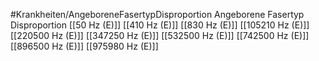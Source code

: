 #Krankheiten/AngeboreneFasertypDisproportion
Angeborene Fasertyp Disproportion
[[50 Hz (E)]]
[[410 Hz (E)]]
[[830 Hz (E)]]
[[105210 Hz (E)]]
[[220500 Hz (E)]]
[[347250 Hz (E)]]
[[532500 Hz (E)]]
[[742500 Hz (E)]]
[[896500 Hz (E)]]
[[975980 Hz (E)]]